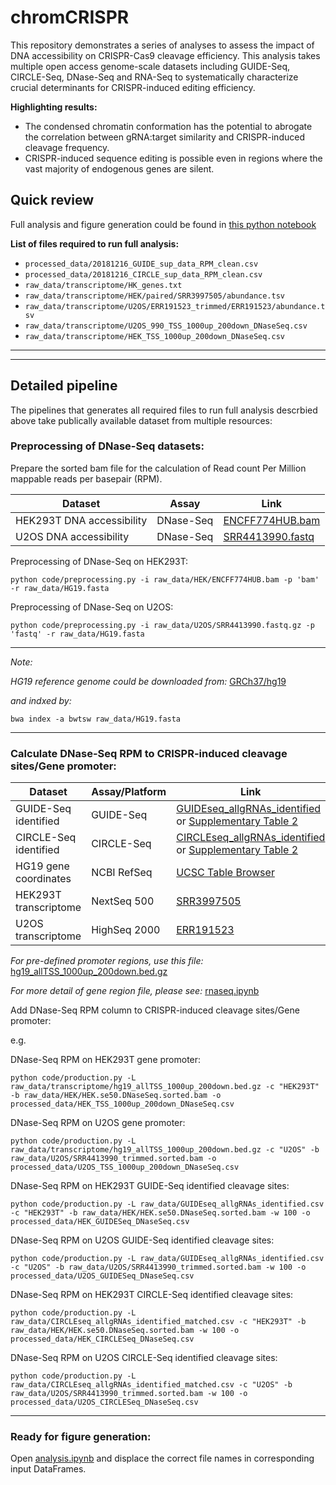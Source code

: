 chromCRISPR
===============================

This repository demonstrates a series of analyses to assess the impact of DNA accessibility on CRISPR-Cas9 cleavage efficiency. This analysis takes multiple open access genome-scale datasets including GUIDE-Seq, CIRCLE-Seq, DNase-Seq and RNA-Seq to systematically characterize crucial determinants for CRISPR-induced editing efficiency. 

**Highlighting results:**
* The condensed chromatin conformation has the potential to abrogate the correlation between gRNA:target similarity and CRISPR-induced cleavage frequency.
* CRISPR-induced sequence editing is possible even in regions where the vast majority of endogenous genes are silent.


Quick review
--------
Full analysis and figure generation could be found in [this python notebook](code/analysis.ipynb)

**List of files required to run full analysis:**
* `processed_data/20181216_GUIDE_sup_data_RPM_clean.csv` 
* `processed_data/20181216_CIRCLE_sup_data_RPM_clean.csv`
* `raw_data/transcriptome/HK_genes.txt`
* `raw_data/transcriptome/HEK/paired/SRR3997505/abundance.tsv`
* `raw_data/transcriptome/U2OS/ERR191523_trimmed/ERR191523/abundance.tsv`
* `raw_data/transcriptome/U2OS_990_TSS_1000up_200down_DNaseSeq.csv`
* `raw_data/transcriptome/HEK_TSS_1000up_200down_DNaseSeq.csv`
-------------------
-------------------

Detailed pipeline
------------
The pipelines that generates all required files to run full analysis descrbied above take publically available dataset from multiple resources:

### Preprocessing of DNase-Seq datasets:
Prepare the sorted bam file for the calculation of Read count Per Million mappable reads per basepair (RPM).

| Dataset | Assay | Link |
| ---     | ---   | ---  |
| HEK293T DNA accessibility | DNase-Seq | [ENCFF774HUB.bam](https://www.encodeproject.org/files/ENCFF774HUB/@@download/ENCFF774HUB.bam) |
| U2OS DNA accessibility | DNase-Seq | [SRR4413990.fastq](https://www.ncbi.nlm.nih.gov/sra/?term=SRR4413990) |

Preprocessing of DNase-Seq on HEK293T:

`python code/preprocessing.py -i raw_data/HEK/ENCFF774HUB.bam -p 'bam' -r raw_data/HG19.fasta`

Preprocessing of DNase-Seq on U2OS:

`python code/preprocessing.py -i raw_data/U2OS/SRR4413990.fastq.gz -p 'fastq' -r raw_data/HG19.fasta`

--------------
*Note:* 

*HG19 reference genome could be downloaded from:* 
[GRCh37/hg19](ftp://ftp.ncbi.nlm.nih.gov/genomes/Homo_sapiens/ARCHIVE/BUILD.37.3/Assembled_chromosomes/chr_accessions_HuRef)

*and indxed by:*

`bwa index -a bwtsw raw_data/HG19.fasta`

--------------

### Calculate DNase-Seq RPM to CRISPR-induced cleavage sites/Gene promoter:
| Dataset | Assay/Platform | Link |
| ---     | ---   | ---  |
| GUIDE-Seq identified | GUIDE-Seq | [GUIDEseq_allgRNAs_identified](raw_data/GUIDEseq_allgRNAs_identified.csv) or [Supplementary Table 2](https://media-nature-com.ezproxy2.library.drexel.edu/original/nature-assets/nbt/journal/v33/n2/extref/nbt.3117-S2.xlsx) |
| CIRCLE-Seq identified | CIRCLE-Seq | [CIRCLEseq_allgRNAs_identified](raw_data/CIRCLEseq_allgRNAs_identified_matched.csv) or [Supplementary Table 2](https://media-nature-com.ezproxy2.library.drexel.edu/original/nature-assets/nmeth/journal/v14/n6/extref/nmeth.4278-S2.xlsx) |
| HG19 gene coordinates | NCBI RefSeq | [UCSC Table Browser](http://genome.ucsc.edu/cgi-bin/hgTables?hgsid=698225799_VBVYkJAZFNjxKaJnafKIkQY9ZcPB&boolshad.hgta_printCustomTrackHeaders=0&hgta_ctName=tb_ncbiRefSeq&hgta_ctDesc=table+browser+query+on+ncbiRefSeq&hgta_ctVis=pack&hgta_ctUrl=&fbQual=whole&fbUpBases=200&fbExonBases=0&fbIntronBases=0&fbDownBases=200&hgta_doGetBed=get+BED) |
| HEK293T transcriptome | NextSeq 500 | [SRR3997505](https://trace.ncbi.nlm.nih.gov/Traces/sra/?run=SRR3997505) | 
| U2OS transcriptome | HighSeq 2000 | [ERR191523](https://trace.ncbi.nlm.nih.gov/Traces/sra/?run=ERR191523) |

_For pre-defined promoter regions, use this file:_
[hg19_allTSS_1000up_200down.bed.gz](raw_data/transcriptome/hg19_allTSS_1000up_200down.bed.gz)

_For more detail of gene region file, please see:_ [rnaseq.ipynb](code/rnaseq.ipynb)

Add DNase-Seq RPM column to CRISPR-induced cleavage sites/Gene promoter:

e.g.

DNase-Seq RPM on HEK293T gene promoter:

`python code/production.py -L raw_data/transcriptome/hg19_allTSS_1000up_200down.bed.gz -c "HEK293T" -b raw_data/HEK/HEK.se50.DNaseSeq.sorted.bam -o processed_data/HEK_TSS_1000up_200down_DNaseSeq.csv`

DNase-Seq RPM on U2OS gene promoter:

`python code/production.py -L raw_data/transcriptome/hg19_allTSS_1000up_200down.bed.gz -c "U2OS" -b raw_data/U2OS/SRR4413990_trimmed.sorted.bam -o processed_data/U2OS_TSS_1000up_200down_DNaseSeq.csv`

DNase-Seq RPM on HEK293T GUIDE-Seq identified cleavage sites:

`python code/production.py -L raw_data/GUIDEseq_allgRNAs_identified.csv -c "HEK293T" -b raw_data/HEK/HEK.se50.DNaseSeq.sorted.bam -w 100 -o processed_data/HEK_GUIDESeq_DNaseSeq.csv`

DNase-Seq RPM on U2OS GUIDE-Seq identified cleavage sites:

`python code/production.py -L raw_data/GUIDEseq_allgRNAs_identified.csv -c "U2OS" -b raw_data/U2OS/SRR4413990_trimmed.sorted.bam -w 100 -o processed_data/U2OS_GUIDESeq_DNaseSeq.csv`

DNase-Seq RPM on HEK293T CIRCLE-Seq identified cleavage sites:

`python code/production.py -L raw_data/CIRCLEseq_allgRNAs_identified_matched.csv -c "HEK293T" -b raw_data/HEK/HEK.se50.DNaseSeq.sorted.bam -w 100 -o processed_data/HEK_CIRCLESeq_DNaseSeq.csv`

DNase-Seq RPM on U2OS CIRCLE-Seq identified cleavage sites:

`python code/production.py -L raw_data/CIRCLEseq_allgRNAs_identified_matched.csv -c "U2OS" -b raw_data/U2OS/SRR4413990_trimmed.sorted.bam -w 100 -o processed_data/U2OS_CIRCLESeq_DNaseSeq.csv`

----------------

### Ready for figure generation:

Open [analysis.ipynb](code/analysis.ipynb) and displace the correct file names in corresponding input DataFrames.


